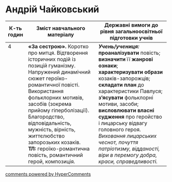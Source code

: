 <div id="hypercomments_widget" class="js-hypercomments-widget invisible"></div>

# Андрій Чайковський

<table>
  <tr>
    <td width="10%" align="center"><b>К-ть годин</b></td>
    <td width="45%" align="center"><b>Зміст навчального матеріалу</b></td>
    <td width="45%" align="center"><b>Державні вимоги до рівня загальноосвітньої підготовки учнів</b></td>
  </tr>
<tbody>
  <tr>
<td width="10%" style="vertical-align:top !important;">4</td>
    <td width="45%" style="vertical-align:top !important;">
<b>«За сестрою».</b> Коротко про митця. Відтворення історичних подій із позицій гуманізму. Напружений динамічний сюжет героїко-романтичної повісті. Використання фольклорних мотивів, засобів (зокрема прийому гіперболізації). Благородство, відповідальність, мужність, вірність, життєлюбство запорозьких козаків.<br>
<b>ТЛ:</b> героїко-романтична повість, романтичний герой, композиція.
</td>
    <td width="45%" style="vertical-align:top !important;">
<i><b>Учень/учениця:</b></i><br>
<b>проаналізувати</b> повість; <br>
<b>визначити</b> її <b>жанрові ознаки</b>;<br> 
<b>характеризувати образи</b> козаків-запорожців; <br>
<b>складати план</b> до характеристики Павлуся;<br> 
<b>з’ясувати</b> фольклорні мотиви, засоби;<br> 
<b>висловлювати власні судження</b> про геройство і лицарську відвагу головного героя.<br> 
<i>Виховання лицарських чеснот, почуття патріотизму, відданості, віри в перемогу добра, краси, справедливості.</i> </td>
  </tr>
</tbody>
</table>

<div class="js-hypercomments-container">
<a href="http://hypercomments.com" class="hc-link" title="comments widget">comments powered by HyperComments</a>
</div>